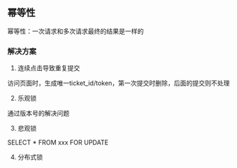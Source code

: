 幂等性
-

幂等性：一次请求和多次请求最终的结果是一样的

### 解决方案

1. 连续点击导致重复提交

访问页面时，生成唯一ticket_id/token，第一次提交时删除，后面的提交则不处理

2. 乐观锁

通过版本号的解决问题

3. 悲观锁

SELECT * FROM xxx FOR UPDATE

4. 分布式锁

